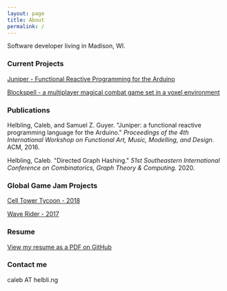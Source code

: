 ```yaml
---
layout: page
title: About
permalink: /
---
```


Software developer living in Madison, WI.


### Current Projects

[Juniper - Functional Reactive Programming for the Arduino](http://www.juniper-lang.org/)

[Blockspell - a multiplayer magical combat game set in a voxel environment](http://www.blockspell.com/)

### Publications

Helbling, Caleb, and Samuel Z. Guyer. "Juniper: a functional reactive programming language for the Arduino." *Proceedings of the 4th International Workshop on Functional Art, Music, Modelling, and Design.* ACM, 2016.

Helbling, Caleb. "Directed Graph Hashing." *51st Southeastern International Conference on
 Combinatorics, Graph Theory & Computing.* 2020.

### Global Game Jam Projects

[Cell Tower Tycoon - 2018](https://globalgamejam.org/2018/games/cell-tower-tycoon)

[Wave Rider - 2017](https://globalgamejam.org/2017/games/wave-rider-3)

### Resume

[View my resume as a PDF on GitHub](https://github.com/calebh/calebh.github.io/blob/master/resume.pdf)

### Contact me

caleb AT helbli.ng
